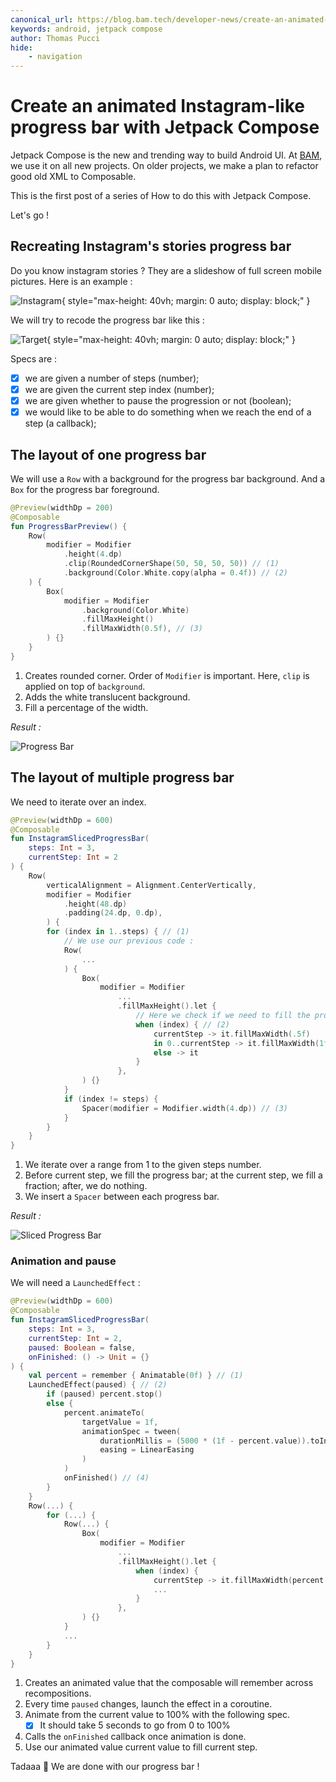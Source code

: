 ```yaml
---
canonical_url: https://blog.bam.tech/developer-news/create-an-animated-instagram-like-progress-bar-with-jetpack-compose
keywords: android, jetpack compose
author: Thomas Pucci
hide:
    - navigation
---
```


# Create an animated Instagram-like progress bar with Jetpack Compose

Jetpack Compose is the new and trending way to build Android UI.
At [BAM](https://bam.tech), we use it on all new projects. On older projects, we make a plan to refactor good old XML to Composable.

This is the first post of a series of How to do this with Jetpack Compose.

Let's go !

## Recreating Instagram's stories progress bar

Do you know instagram stories ? They are a slideshow of full screen mobile pictures. Here is an example :

![Instagram](./instagram.gif){ style="max-height: 40vh; margin: 0 auto; display: block;" }

We will try to recode the progress bar like this :

![Target](./target.gif){ style="max-height: 40vh; margin: 0 auto; display: block;" }

Specs are :

- [x] we are given a number of steps (number);
- [x] we are given the current step index (number);
- [x] we are given whether to pause the progression or not (boolean);
- [x] we would like to be able to do something when we reach the end of a step (a callback);

## The layout of one progress bar

We will use a `Row` with a background for the progress bar background.
And a `Box` for the progress bar foreground.

``` kotlin
@Preview(widthDp = 200)
@Composable
fun ProgressBarPreview() {
    Row(
        modifier = Modifier
            .height(4.dp)
            .clip(RoundedCornerShape(50, 50, 50, 50)) // (1)
            .background(Color.White.copy(alpha = 0.4f)) // (2)
    ) {
        Box(
            modifier = Modifier
                .background(Color.White)
                .fillMaxHeight()
                .fillMaxWidth(0.5f), // (3)
        ) {}
    }
}
```

1. Creates rounded corner. Order of `Modifier` is important. Here, `clip` is applied on top of `background`.
2. Adds the white translucent background.
3. Fill a percentage of the width.

*Result :*

![Progress Bar](progressBar.png)

## The layout of multiple progress bar

We need to iterate over an index.

``` kotlin
@Preview(widthDp = 600)
@Composable
fun InstagramSlicedProgressBar(
    steps: Int = 3,
    currentStep: Int = 2
) {
    Row(
        verticalAlignment = Alignment.CenterVertically,
        modifier = Modifier
            .height(48.dp)
            .padding(24.dp, 0.dp),
        ) {
        for (index in 1..steps) { // (1)
			// We use our previous code :
            Row(
                ...
            ) {
                Box(
                    modifier = Modifier
                        ...
                        .fillMaxHeight().let {
							// Here we check if we need to fill the progress bar of not :
                            when (index) { // (2)
                                currentStep -> it.fillMaxWidth(.5f)
                                in 0..currentStep -> it.fillMaxWidth(1f)
                                else -> it
                            }
                        },
                ) {}
            }
            if (index != steps) {
                Spacer(modifier = Modifier.width(4.dp)) // (3)
            }
        }
    }
}
```

1. We iterate over a range from 1 to the given steps number.
2. Before current step, we fill the progress bar; at the current step, we fill a fraction; after, we do nothing.
3. We insert a `Spacer` between each progress bar.


*Result :*

![Sliced Progress Bar](slicedProgressBar.png)

### Animation and pause

We will need a `LaunchedEffect` :

``` kotlin
@Preview(widthDp = 600)
@Composable
fun InstagramSlicedProgressBar(
    steps: Int = 3,
    currentStep: Int = 2,
    paused: Boolean = false,
    onFinished: () -> Unit = {}
) {
    val percent = remember { Animatable(0f) } // (1)
    LaunchedEffect(paused) { // (2)
        if (paused) percent.stop()
        else {
            percent.animateTo(
                targetValue = 1f,
                animationSpec = tween(
                    durationMillis = (5000 * (1f - percent.value)).toInt(), // (3)
                    easing = LinearEasing
                )
            )
            onFinished() // (4)
        }
    }
    Row(...) {
        for (...) {
            Row(...) {
                Box(
                    modifier = Modifier
                        ...
                        .fillMaxHeight().let {
                            when (index) {
                                currentStep -> it.fillMaxWidth(percent.value) // (5)
                                ...
                            }
                        },
                ) {}
            }
            ...
        }
    }
}
```

1. Creates an animated value that the composable will remember across recompositions.
2. Every time `paused` changes, launch the effect in a coroutine.
3. Animate from the current value to 100% with the following spec.
	- [x] It should take 5 seconds to go from 0 to 100%
4. Calls the `onFinished` callback once animation is done.
5. Use our animated value current value to fill current step.

Tadaaa 🎉
We are done with our progress bar !
